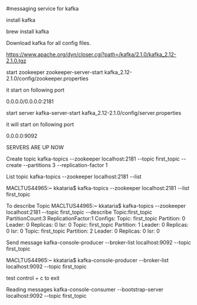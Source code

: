 #messaging service for kafka


install kafka

brew install kafka

Download kafka for all config files.

https://www.apache.org/dyn/closer.cgi?path=/kafka/2.1.0/kafka_2.12-2.1.0.tgz

start zookeeper
zookeeper-server-start kafka_2.12-2.1.0/config/zookeeper.properties

it start on following port

0.0.0.0/0.0.0.0:2181

start server
kafka-server-start kafka_2.12-2.1.0/config/server.properties

it will start on following port

0.0.0.0:9092

SERVERS ARE UP NOW

Create topic
kafka-topics --zookeeper localhost:2181 --topic first_topic --create --partitions 3 --replication-factor 1

List topic
kafka-topics --zookeeper localhost:2181 --list

MACLTUS44965:~ kkataria$ kafka-topics --zookeeper localhost:2181 --list first_topic

To describe Topic
MACLTUS44965:~ kkataria$ kafka-topics --zookeeper localhost:2181 --topic first_topic --describe Topic:first_topic PartitionCount:3	ReplicationFactor:1	Configs: Topic: first_topic	Partition: 0	Leader: 0	Replicas: 0	Isr: 0 Topic: first_topic Partition: 1	Leader: 0	Replicas: 0	Isr: 0 Topic: first_topic	Partition: 2	Leader: 0	Replicas: 0	Isr: 0

Send message
kafka-console-producer --broker-list localhost:9092 --topic first_topic

MACLTUS44965:~ kkataria$ kafka-console-producer --broker-list localhost:9092 --topic first_topic

test
control + c to exit

Reading messages
kafka-console-consumer --bootstrap-server localhost:9092 --topic first_topic